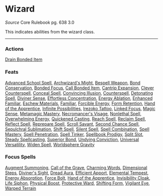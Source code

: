 # Wizard
*Source* Core Rulebook pg. 638 3.0

This indicates abilities from the wizard class.

---

### Actions
[Drain Bonded Item](Drain%20Bonded%20Item)

### Feats
[Advanced School Spell](Advanced%20School%20Spell), [Archwizard's Might](Archwizard's%20Might), [Bespell Weapon](Bespell%20Weapon), [Bond Conservation](Bond%20Conservation), [Bonded Focus](Bonded%20Focus), [Call Bonded Item](Call%20Bonded%20Item), [Cantrip Expansion](Cantrip%20Expansion), [Clever Counterspell](Clever%20Counterspell), [Conceal Spell](Conceal%20Spell), [Convincing Illusion](Convincing%20Illusion), [Counterspell](Counterspell), [Detonating Spell](Detonating%20Spell), [Diviner Sense](Diviner%20Sense), [Effortless Concentration](Effortless%20Concentration), [Energy Ablation](Energy%20Ablation), [Enhanced Familiar](Enhanced%20Familiar), [Eschew Materials](Eschew%20Materials), [Familiar](Familiar), [Forcible Energy](Forcible%20Energy), [Form Retention](Form%20Retention), [Hand of the Apprentice](../Magic/Focus%20Spells/Level%201/Hand%20of%20the%20Apprentice.md), [Infinite Possibilities](Infinite%20Possibilities), [Irezoko Tattoo](Irezoko%20Tattoo), [Linked Focus](Linked%20Focus), [Magic Sense](Magic%20Sense), [Metamagic Mastery](Metamagic%20Mastery), [Necromancer's Visage](Necromancer's%20Visage), [Nonlethal Spell](Nonlethal%20Spell), [Overwhelming Energy](Overwhelming%20Energy), [Quickened Casting](Quickened%20Casting), [Reach Spell](Reach%20Spell), [Reclaim Spell](Reclaim%20Spell), [Reflect Spell](Reflect%20Spell), [Reprepare Spell](Reprepare%20Spell), [Scroll Savant](Scroll%20Savant), [Second Chance Spell](Second%20Chance%20Spell), [Sepulchral Sublimation](Sepulchral%20Sublimation), [Shift Spell](Shift%20Spell), [Silent Spell](Silent%20Spell), [Spell Combination](Spell%20Combination), [Spell Mastery](Spell%20Mastery), [Spell Penetration](Spell%20Penetration), [Spell Tinker](Spell%20Tinker), [Spellbook Prodigy](Spellbook%20Prodigy), [Split Slot](Split%20Slot), [Steady Spellcasting](Steady%20Spellcasting), [Superior Bond](Superior%20Bond), [Undying Conviction](Undying%20Conviction), [Universal Versatility](Universal%20Versatility), [Widen Spell](Widen%20Spell), [Worldsphere Gravity](Worldsphere%20Gravity)

### Focus Spells
[Augment Summoning](../Magic/Focus%20Spells/Level%201/Augment%20Summoning.md), [Call of the Grave](../Magic/Focus%20Spells/Level%201/Call%20of%20the%20Grave.md), [Charming Words](../Magic/Focus%20Spells/Level%201/Charming%20Words.md), [Dimensional Steps](../Magic/Focus%20Spells/Level%204/Dimensional%20Steps.md), [Diviner's Sight](../Magic/Focus%20Spells/Level%201/Diviner's%20Sight.md), [Dread Aura](../Magic/Focus%20Spells/Level%204/Dread%20Aura.md), [Efficient Apport](../Magic/Focus%20Spells/Level%201/Efficient%20Apport.md), [Elemental Tempest](../Magic/Focus%20Spells/Level%204/Elemental%20Tempest.md), [Energy Absorption](../Magic/Focus%20Spells/Level%204/Energy%20Absorption.md), [Force Bolt](../Magic/Focus%20Spells/Level%201/Force%20Bolt.md), [Hand of the Apprentice](../Magic/Focus%20Spells/Level%201/Hand%20of%20the%20Apprentice.md), [Invisibility Cloak](../Magic/Focus%20Spells/Level%204/Invisibility%20Cloak.md), [Life Siphon](../Magic/Focus%20Spells/Level%204/Life%20Siphon.md), [Physical Boost](../Magic/Focus%20Spells/Level%201/Physical%20Boost.md), [Protective Ward](../Magic/Focus%20Spells/Level%201/Protective%20Ward.md), [Shifting Form](../Magic/Focus%20Spells/Level%204/Shifting%20Form.md), [Vigilant Eye](../Magic/Focus%20Spells/Level%204/Vigilant%20Eye.md), [Warped Terrain](../Magic/Focus%20Spells/Level%201/Warped%20Terrain.md)